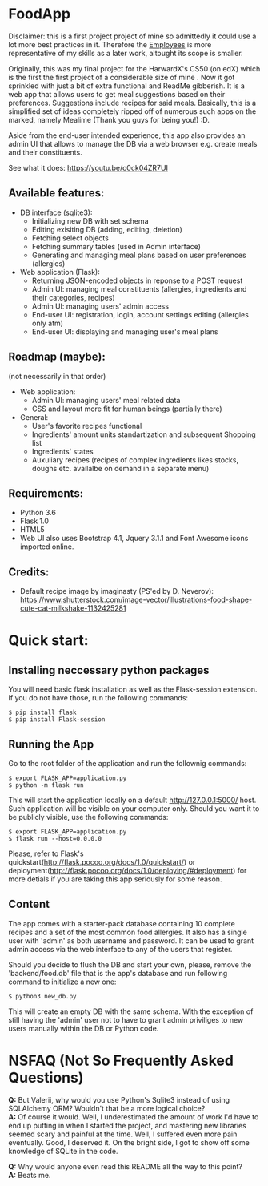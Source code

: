 # FoodApp

Disclaimer: this is a first project project of mine so admittedly it could use a lot more best practices in it. Therefore the [Employees](https://github.com/Longneko/employees) is more representative of my skills as a later work, altought its scope is smaller.

Originally, this was my final project for the HarwardX's CS50 (on edX) which is the first the first project of a considerable size of mine .
Now it got sprinkled with just a bit of extra functional and ReadMe gibberish. It is a web app that allows users to get meal suggestions based on their preferences. Suggestions include recipes for said meals. Basically, this is a simplified set of ideas completely ripped off of numerous such apps on the marked, namely Mealime (Thank you guys for being you!) :D.

Aside from the end-user intended experience, this app also provides an admin UI that allows to manage the DB via a web browser e.g. create meals and their constituents.

See what it does: https://youtu.be/o0ck04ZR7UI

## Available features:
* DB interface (sqlite3):
  - Initializing new DB with set schema
  - Editing exisiting DB (adding, editing, deletion)
  - Fetching select objects
  - Fetching summary tables (used in Admin interface)
  - Generating and managing meal plans based on user preferences (allergies)
* Web application (Flask):
  - Returning JSON-encoded objects in reponse to a POST request
  - Admin UI: managing meal constituents (allergies, ingredients and their categories, recipes)
  - Admin UI: managing users' admin access
  - End-user UI: registration, login, account settings editing (allergies only atm)
  - End-user UI: displaying and managing user's meal plans

## Roadmap (maybe):
(not necessarily in that order)
* Web application:
  - Admin UI: managing users' meal related data
  - CSS and layout more fit for human beings (partially there)
* General:
  - User's favorite recipes functional
  - Ingredients' amount units standartization and subsequent Shopping list
  - Ingredients' states
  - Auxuliary recipes (recipes of complex ingredients likes stocks, doughs etc. availalbe on demand in a separate menu)

## Requirements:
- Python 3.6
- Flask 1.0
- HTML5
- Web UI also uses Bootstrap 4.1, Jquery 3.1.1 and Font Awesome icons imported online.

## Credits:
- Default recipe image by imaginasty (PS'ed by D. Neverov): https://www.shutterstock.com/image-vector/illustrations-food-shape-cute-cat-milkshake-1132425281

# Quick start:
## Installing neccessary python packages
You will need basic flask installation as well as the Flask-session extension. If you do not have those, run the following commands:
```
$ pip install flask
$ pip install Flask-session
```

## Running the App
Go to the root folder of the application and run the follownig commands:
```
$ export FLASK_APP=application.py
$ python -m flask run
```
This will start the application locally on a default http://127.0.0.1:5000/ host. Such application will be visible on your computer only. Should you want it to be publicly visible, use the following commands:
```
$ export FLASK_APP=application.py
$ flask run --host=0.0.0.0
```
Please, refer to Flask's quickstart(http://flask.pocoo.org/docs/1.0/quickstart/) or deployment(http://flask.pocoo.org/docs/1.0/deploying/#deployment) for more detials if you are taking this app seriously for some reason.

## Content
The app comes with a starter-pack database containing 10 complete recipes and a set of the most common food allergies.
It also has a single user with 'admin' as both username and password. It can be used to grant admin access via the web interface to any of the users that register.

Should you decide to flush the DB and start your own, please, remove the 'backend/food.db' file that is the app's database and run following command to initialize a new one:
```
$ python3 new_db.py
```
This will create an empty DB with the same schema. With the exception of still having the 'admin' user not to have  to grant admin priviliges to new users manually within the DB or Python code.


# NSFAQ (Not So Frequently Asked Questions)
**Q:** But Valerii, why would you use Python's Sqlite3 instead of using SQLAlchemy ORM? Wouldn't that be a more logical choice?  
**A:** Of course it would. Well, I underestimated the amount of work I'd have to end up putting in when I started the project, and mastering new libraries seemed scary and painful at the time. Well, I  suffered even more pain eventually. Good, I deserved it. On the bright side, I got to show off some knowledge of SQLite in the code.

**Q:** Why would anyone even read this README all the way to this point?  
**A:** Beats me.
